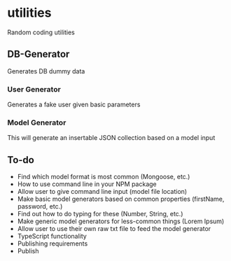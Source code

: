 # utilities
Random coding utilities

## DB-Generator

Generates DB dummy data

### User Generator

Generates a fake user given basic parameters

### Model Generator

This will generate an insertable JSON collection based on a model input

## To-do

* Find which model format is most common (Mongoose, etc.)
* How to use command line in your NPM package
* Allow user to give command line input (model file location)
* Make basic model generators based on common properties (firstName, password, etc.)
* Find out how to do typing for these (Number, String, etc.)
* Make generic model generators for less-common things (Lorem Ipsum)
* Allow user to use their own raw txt file to feed the model generator
* TypeScript functionality
* Publishing requirements
* Publish
